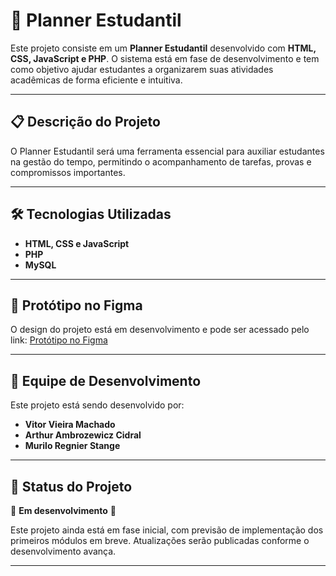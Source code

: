 # 📅 Planner Estudantil

Este projeto consiste em um **Planner Estudantil** desenvolvido com **HTML, CSS, JavaScript e PHP**. O sistema está em fase de desenvolvimento e tem como objetivo ajudar estudantes a organizarem suas atividades acadêmicas de forma eficiente e intuitiva.

---

## 📋 Descrição do Projeto

O Planner Estudantil será uma ferramenta essencial para auxiliar estudantes na gestão do tempo, permitindo o acompanhamento de tarefas, provas e compromissos importantes.

---

## 🛠️ Tecnologias Utilizadas

- **HTML, CSS e JavaScript**
- **PHP** 
- **MySQL**

---

## 🎨 Protótipo no Figma

O design do projeto está em desenvolvimento e pode ser acessado pelo link:
[Protótipo no Figma](https://www.figma.com/design/XKVY1xA6hNCulx6wCiR6ph/Untitled?node-id=0-1&t=sA2nunS7isTHSrfW-1)


---

## 👥 Equipe de Desenvolvimento

Este projeto está sendo desenvolvido por:
- **Vitor Vieira Machado**
- **Arthur Ambrozewicz Cidral**
- **Murilo Regnier Stange**

---

## 📌 Status do Projeto

🚧 **Em desenvolvimento** 🚧

Este projeto ainda está em fase inicial, com previsão de implementação dos primeiros módulos em breve. Atualizações serão publicadas conforme o desenvolvimento avança.

---
